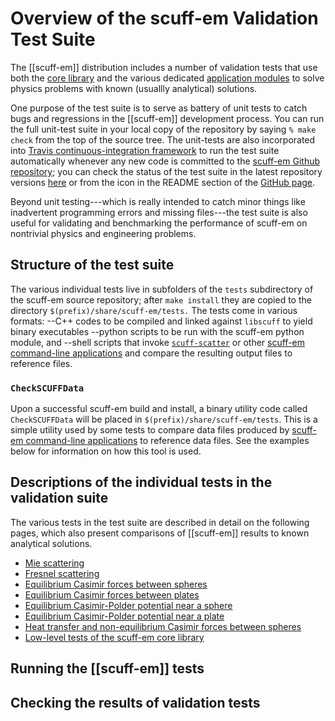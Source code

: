 # Overview of the <span class="SC">scuff-em</span> Validation Test Suite

The [[scuff-em]] distribution includes a number of validation tests
that use both the
[core library][CoreLibrary] and the
various dedicated
[application modules][Applications]
to solve physics problems with known (usuallly analytical) solutions.

One purpose of the test suite is to serve as battery of unit tests
to catch bugs and regressions in the [[scuff-em]] development process.
You can run the full unit-test suite in your local copy of the repository
by saying `% make check` from the top of the source tree.
The unit-tests are also incorporated into
[Travis continuous-integration framework](https://travis-ci.org/)
to run the test suite automatically whenever any new code is
committed to the 
[<span class=SC>scuff-em</span> Github repository](http://github.com/HomerReid/scuff-em);
you can check the status of the test suite in the latest repository versions
[here](https://travis-ci.org/HomerReid/scuff-em) or from the
icon in the README section of the 
[GitHub page](http://github.com/HomerReid/scuff-em).

Beyond unit testing---which is really intended to catch minor things like
inadvertent programming errors and missing files---the test suite is
also useful for validating and benchmarking the performance of
<span class=SC>scuff-em</span>
on nontrivial physics and engineering problems.

## Structure of the test suite

The various individual tests live in subfolders of the `tests` subdirectory
of the <span class=SC>scuff-em</span> source repository; after
`make install` they are copied to the directory `$(prefix)/share/scuff-em/tests.`
The tests come in various formats:
    --C++ codes to be compiled and linked against `libscuff` to yield binary executables
    --python scripts to be run with the <span class=SC>scuff-em</span> python module, and
    --shell scripts that invoke [`scuff-scatter`](../applications/scuff-scatter/scuff-scatter.md)
      or other [<span class=SC>scuff-em</span> command-line applications](../applications)
      and compare the resulting output files to reference files.

### `CheckSCUFFData`

Upon a successful <span class=SC>scuff-em</span> build and install,
a binary utility code called `CheckSCUFFData` will be placed
in `$(prefix)/share/scuff-em/tests`. This is a simple utility
used by some tests to compare data files produced by 
[<span class=SC>scuff-em</span> command-line applications](../applications)
to reference data files. See the examples below for
information on how this tool is used.

## Descriptions of the individual tests in the validation suite

The various tests in the test suite are described in detail
on the following pages, which also present comparisons
of [[scuff-em]] results to known analytical solutions.

* [Mie scattering](MieScattering/MieScattering.md)
* [Fresnel scattering](FresnelScattering/FresnelScattering.md)
* [Equilibrium Casimir forces between spheres](CasimirSpheres/CasimirSpheres.md)
* [Equilibrium Casimir forces between plates](CasimirPlates/CasimirPlates.md)
* [Equilibrium Casimir-Polder potential near a sphere](CPSphere/CPSphere.md)
* [Equilibrium Casimir-Polder potential near a plate](CPPlate/CPPlate.md)
* [Heat transfer and non-equilibrium Casimir forces between spheres](NEQSpheres/NEQSpheres.md)
* [Low-level tests of the <span class="CodeName">scuff-em</span> core library](libscuff/libscuff.md)

## Running the [[scuff-em]] tests

## Checking the results of validation tests
 
[CoreLibrary]:         ../API/libscuff.md
[Applications]:        ../reference/TopLevel.md#AvailableApplications../API
